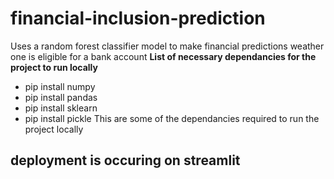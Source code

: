 # financial-inclusion-prediction
Uses a random forest classifier model to make financial predictions weather one is eligible for a bank account
**List of necessary dependancies for the project to run locally**
* pip install numpy
* pip install pandas
* pip install sklearn
* pip install pickle
This are some of the dependancies required to run the project locally 

## deployment is occuring on streamlit
